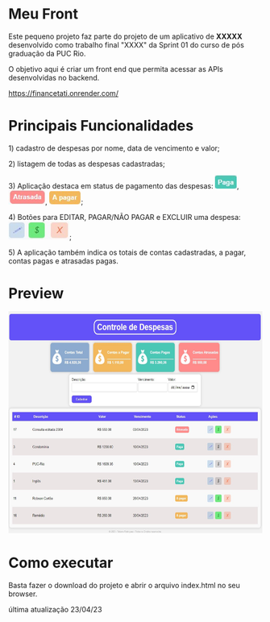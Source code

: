 # Meu Front

Este pequeno projeto faz parte do projeto de um aplicativo de **XXXXX** desenvolvido como trabalho final "XXXX" da Sprint 01 do curso de pós graduação da PUC Rio.

O objetivo aqui é criar um front end que permita acessar as APIs desenvolvidas no backend.

https://financetati.onrender.com/

# Principais Funcionalidades

<p> 1) cadastro de despesas por nome, data de vencimento e valor;</p>
<p> 2) listagem de todas as despesas cadastradas; </p>
<p> 3) Aplicação destaca em status de pagamento das despesas: <img src="img/preview-paga.jpg">, <img src="img/preview-atrasada.jpg">, <img src="img/preview-apagar.jpg">;</p>
<p> 4) Botões para EDITAR, PAGAR/NÃO PAGAR e EXCLUIR uma despesa: <img src="img/preview-acoes.jpg">; </p>
<p> 5) A aplicação também indica os totais de contas cadastradas, a pagar, contas pagas e atrasadas pagas. </p>

# Preview

<img src="img/preview.jpg" height="440x" width="635px">


# Como executar

Basta fazer o download do projeto e abrir o arquivo index.html no seu browser.

última atualização 23/04/23